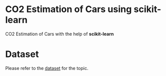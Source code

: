 # CO2 Estimation of Cars using scikit-learn
CO2 Estimation of Cars with the help of **scikit-learn**

# Dataset
Please refer to the [dataset](https://open.canada.ca/data/en/dataset/98f1a129-f628-4ce4-b24d-6f16bf24dd64/resource/b6100f60-5e63-437d-b122-db76c467c0a7) for the topic. 